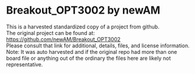 
# Breakout_OPT3002 by newAM  
This is a harvested standardized copy of a project from github.  
The original project can be found at:  
https://github.com/newAM/Breakout_OPT3002  
Please consult that link for additional, details, files, and license information.  
Note: It was auto harvested and if the original repo had more than one board file or anything out of the ordinary the files here are likely not representative.  
    